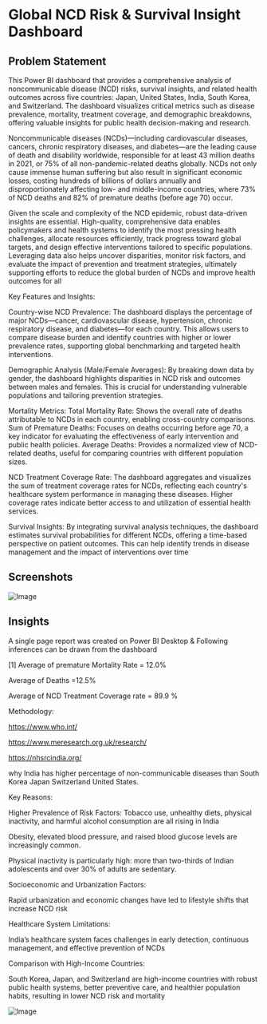 
# Global NCD Risk & Survival Insight Dashboard

## Problem Statement

This Power BI dashboard that provides a comprehensive analysis of noncommunicable disease (NCD) risks, survival insights, and related health outcomes across five countries: Japan, United States, India, South Korea, and Switzerland. The dashboard visualizes critical metrics such as disease prevalence, mortality, treatment coverage, and demographic breakdowns, offering valuable insights for public health decision-making and research.

Noncommunicable diseases (NCDs)—including cardiovascular diseases, cancers, chronic respiratory diseases, and diabetes—are the leading cause of death and disability worldwide, responsible for at least 43 million deaths in 2021, or 75% of all non-pandemic-related deaths globally. NCDs not only cause immense human suffering but also result in significant economic losses, costing hundreds of billions of dollars annually and disproportionately affecting low- and middle-income countries, where 73% of NCD deaths and 82% of premature deaths (before age 70) occur.

Given the scale and complexity of the NCD epidemic, robust data-driven insights are essential. High-quality, comprehensive data enables policymakers and health systems to identify the most pressing health challenges, allocate resources efficiently, track progress toward global targets, and design effective interventions tailored to specific populations. Leveraging data also helps uncover disparities, monitor risk factors, and evaluate the impact of prevention and treatment strategies, ultimately supporting efforts to reduce the global burden of NCDs and improve health outcomes for all


Key Features and Insights:

Country-wise NCD Prevalence:
The dashboard displays the percentage of major NCDs—cancer, cardiovascular disease, hypertension, chronic respiratory disease, and diabetes—for each country. This allows users to compare disease burden and identify countries with higher or lower prevalence rates, supporting global benchmarking and targeted health interventions.

Demographic Analysis (Male/Female Averages):
By breaking down data by gender, the dashboard highlights disparities in NCD risk and outcomes between males and females. This is crucial for understanding vulnerable populations and tailoring prevention strategies.

Mortality Metrics:
Total Mortality Rate: Shows the overall rate of deaths attributable to NCDs in each country, enabling cross-country comparisons.
Sum of Premature Deaths: Focuses on deaths occurring before age 70, a key indicator for evaluating the effectiveness of early intervention and public health policies.
Average Deaths: Provides a normalized view of NCD-related deaths, useful for comparing countries with different population sizes.


NCD Treatment Coverage Rate:
The dashboard aggregates and visualizes the sum of treatment coverage rates for NCDs, reflecting each country's healthcare system performance in managing these diseases. Higher coverage rates indicate better access to and utilization of essential health services.

Survival Insights:
By integrating survival analysis techniques, the dashboard estimates survival probabilities for different NCDs, offering a time-based perspective on patient outcomes. This can help identify trends in disease management and the impact of interventions over time



        


        




## Screenshots

![Image](https://github.com/user-attachments/assets/c37c2c4f-849e-4fc0-a8a0-e0d7e9e7c4f8)



## Insights
A single page report was created on Power BI Desktop &
Following inferences can be drawn from the dashboard

[1] Average of premature Mortality Rate = 12.0%
    
Average of Deaths =12.5%

   Average of NCD Treatment Coverage rate = 89.9 %

   
  Methodology:

  https://www.who.int/

  https://www.meresearch.org.uk/research/   
  
  https://nhsrcindia.org/    

why India has higher percentage of non-communicable diseases than South Korea Japan Switzerland United States.

Key Reasons:

Higher Prevalence of Risk Factors:
Tobacco use, unhealthy diets, physical inactivity, and harmful alcohol consumption are all rising in India

Obesity, elevated blood pressure, and raised blood glucose levels are increasingly common.

Physical inactivity is particularly high: more than two-thirds of Indian adolescents and over 30% of adults are sedentary.

Socioeconomic and Urbanization Factors:

Rapid urbanization and economic changes have led to lifestyle shifts that increase NCD risk

Healthcare System Limitations:

India’s healthcare system faces challenges in early detection, continuous management, and effective prevention of NCDs

Comparison with High-Income Countries:

South Korea, Japan, and Switzerland are high-income countries with robust public health systems, better preventive care, and healthier population habits, resulting in lower NCD risk and mortality




    
![Image](https://github.com/user-attachments/assets/48b7e925-3ca9-4689-a3f3-2481a4e580bb)



